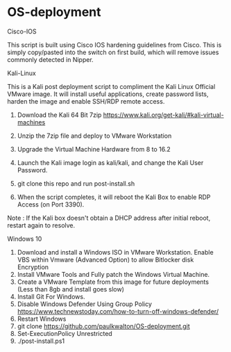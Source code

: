 # OS-deployment

Cisco-IOS

This script is built using Cisco IOS hardening guidelines from Cisco. This is simply copy/pasted into the switch on first build, which will remove issues commonly detected in Nipper.

Kali-Linux

This is a Kali post deployment script to compliment the Kali Linux Official VMware image. It will install useful applications, create password lists, harden the image and enable SSH/RDP remote access.


1. Download the Kali 64 Bit 7zip https://www.kali.org/get-kali/#kali-virtual-machines

2. Unzip the 7zip file and deploy to VMware Workstation

3. Upgrade the Virtual Machine Hardware from 8 to 16.2

4. Launch the Kali image login as kali/kali, and change the Kali User Password.

5. git clone this repo and run post-install.sh

6. When the script completes, it will reboot the Kali Box to enable RDP Access (on Port 3390).

Note : If the Kali box doesn't obtain a DHCP address after initial reboot, restart again to resolve.

Windows 10

1. Download and install a Windows ISO in VMware Workstation. Enable VBS within Vmware (Advanced Option) to allow Bitlocker disk Encryption
2. Install VMware Tools and Fully patch the Windows Virtual Machine.
3. Create a VMware Template from this image for future deployments (Less than 8gb and install goes slow)
4. Install Git For Windows.
5. Disable Windows Defender Using Group Policy https://www.technewstoday.com/how-to-turn-off-windows-defender/
6. Restart Windows
7. git clone https://github.com/paulkwalton/OS-deployment.git
8. Set-ExecutionPolicy Unrestricted
9. ./post-install.ps1

